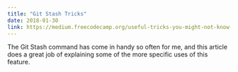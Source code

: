 ```yaml
---
title: "Git Stash Tricks"
date: 2018-01-30
link: https://medium.freecodecamp.org/useful-tricks-you-might-not-know-about-git-stash-e8a9490f0a1a
---
```


The Git Stash command has come in handy so often for me, and this article does a great job
of explaining some of the more specific uses of this feature.
